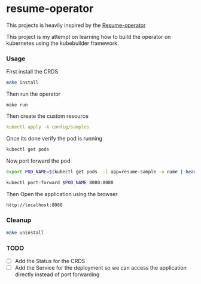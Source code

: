 # resume-operator


This projects is heavily inspired by the [Resume-operator](https://github.com/JefeDavis/Resume-Operator)


This project is my attempt on learning how to build the operator on kubernetes using the kubebuilder framework.

### Usage 

First install the CRDS

```bash
make install
```

Then run the operator
```
make run
```

Then create the custom resource
```yaml
kubectl apply -k config/samples
```

Once its done verify the pod is running
```bash
kubectl get pods
```

Now port forward the pod
```bash
export POD_NAME=$(kubectl get pods  -l app=resume-sample -o name | head -n 1)
```

```bash
kubectl port-forward $POD_NAME 8080:8080
```

Then Open the application using the browser
```bash
http://localhost:8080
```

### Cleanup

```bash
make uninstall
```

### TODO 

- [ ] Add the Status for the CRDS
- [ ] Add the Service for the deployment so we can access the application directly instead of port forwarding
